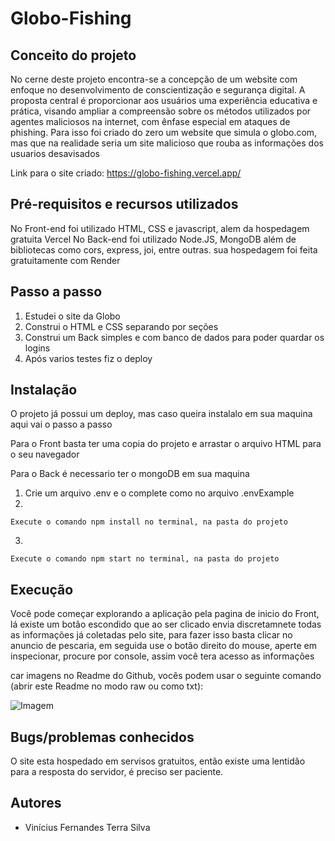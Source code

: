 

# Globo-Fishing

## Conceito do projeto
No cerne deste projeto encontra-se a concepção de um website com enfoque no desenvolvimento de conscientização e segurança digital.
A proposta central é proporcionar aos usuários uma experiência educativa e prática, visando ampliar a compreensão sobre os métodos utilizados por agentes maliciosos na internet, com ênfase especial em ataques de phishing.
Para isso foi criado do zero um website que simula o globo.com, mas que na realidade seria um site malicioso que rouba as informações dos usuarios desavisados

Link para o site criado: https://globo-fishing.vercel.app/
  
## Pré-requisitos e recursos utilizados
No Front-end foi utilizado HTML, CSS e javascript, alem da hospedagem gratuita Vercel 
No Back-end foi utilizado Node.JS, MongoDB além de bibliotecas como cors, express, joi, entre outras. sua hospedagem foi feita gratuitamente com Render

## Passo a passo
1. Estudei o site da Globo
2. Construi o HTML e CSS separando por seções
3. Construi um Back simples e com banco de dados para poder quardar os logins
4. Após varios testes fiz o deploy


## Instalação
O projeto já possui um deploy, mas caso queira instalalo em sua maquina aqui vai o passo a passo

Para o Front basta ter uma copia do projeto e arrastar o arquivo HTML para o seu navegador

Para o Back é necessario ter o mongoDB em sua maquina

1. Crie um arquivo .env e o complete como no arquivo .envExample
2.
  ```
  Execute o comando npm install no terminal, na pasta do projeto
  ```
3.
  ```
  Execute o comando npm start no terminal, na pasta do projeto
  ```

## Execução
Você pode começar explorando a aplicação pela pagina de inicio do Front, lá existe um botão escondido que ao ser clicado envia discretamnete todas as informações já coletadas pelo site, para fazer isso basta clicar no anuncio de pescaria, em seguida use o botão direito do mouse, aperte em inspecionar, procure por console, assim você tera acesso as informações

car imagens no Readme do Github, vocês podem usar o seguinte comando (abrir este Readme no modo raw ou como txt):

![Imagem](https://github.com/hackoonspace/Hackoonspace-template/blob/master/exemplo.png)

## Bugs/problemas conhecidos
O site esta hospedado em servisos gratuitos, então existe uma lentidão para a resposta do servidor, é preciso ser paciente.

## Autores
* Vinícius Fernandes Terra Silva


